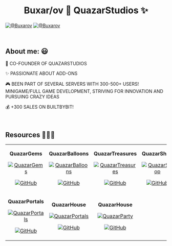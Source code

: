 <h1 align="center">Buxar/ov 👋  QuazarStudios ✨ </h1> 

<p align="left">
  <a href="https://discord.gg/pF2xftztkq" target="blank"><img align="center" src="https://img.shields.io/badge/Discord-5865F2?style=for-the-badge&logo=discord&logoColor=white" alt="@Buxarov"  /></a>
  <a href="https://builtbybit.com/members/buxarov.144887/" target="blank"><img align="center" src="https://img.shields.io/badge/BuiltByBit-2D2D2D?style=for-the-badge&logoColor=white" alt="@Buxarov"  /></a>
</p>

<br>

<h2>About me: 😃</h2>

<p align="left">
🚀 CO-FOUNDER OF QUAZARSTUDIOS  

✨ PASSIONATE ABOUT ADD-ONS  

🎮 BEEN PART OF SEVERAL SERVERS WITH 300-500+ USERS!  
    MINIGAME/FULL GAME DEVELOPMENT, STRIVING FOR INNOVATION AND PURSUING CRAZY IDEAS  

💰 +300 SALES ON BUILTBYBIT!
</p>

<br>

<div id="Resources">
<h2>Resources 👨🏻‍💻</h2>
<table width="100%">
<tr>
  <!-- QuazarGems -->
  <td width="25%" align="center">
    <p><strong>QuazarGems</strong></p>
    <a href="https://github.com/Buxarov/QuazarGems" title="Go to Repository">
      <img style="max-width: 100%; height: auto;" src="https://github.com/user-attachments/assets/49d83072-7748-42de-9242-abccf5a3d730" alt="QuazarGems" />
    </a>
    <p>
      <a href="https://github.com/Buxarov/QuazarGems" target="_blank">
        <img src="https://img.shields.io/badge/GitHub-100000?style=for-the-badge&logo=github&logoColor=white" alt="GitHub" />
      </a>
    </p>
  </td>

  <!-- QuazarBalloons -->
  <td width="25%" align="center">
    <p><strong>QuazarBalloons</strong></p>
    <a href="https://github.com/Buxarov/QuazarBalloons" title="Go to Repository">
      <img style="max-width: 100%; height: auto;" src="https://github.com/user-attachments/assets/3312e295-7681-4d56-8134-ade09cc80afe" alt="QuazarBalloons" />
    </a>
    <p>
      <a href="https://github.com/Buxarov/QuazarBalloons" target="_blank">
        <img src="https://img.shields.io/badge/GitHub-100000?style=for-the-badge&logo=github&logoColor=white" alt="GitHub" />
      </a>
    </p>
  </td>

  <!-- QuazarTreasures -->
  <td width="25%" align="center">
    <p><strong>QuazarTreasures</strong></p>
    <a href="https://github.com/Buxarov/QuazarTreasures" title="Go to Repository">
      <img style="max-width: 100%; height: auto;" src="https://github.com/user-attachments/assets/dcc1b9f1-1675-4ebb-a608-0a68ce6a6cb9" alt="QuazarTreasures" />
    </a>
    <p>
      <a href="https://github.com/Buxarov/QuazarTreasures" target="_blank">
        <img src="https://img.shields.io/badge/GitHub-100000?style=for-the-badge&logo=github&logoColor=white" alt="GitHub" />
      </a>
    </p>
  </td>

  <!-- QuazarShop -->
  <td width="25%" align="center">
    <p><strong>QuazarShop</strong></p>
    <a href="https://github.com/Buxarov/QuazarShop" title="Go to Repository">
      <img style="max-width: 100%; height: auto;" src="https://github.com/user-attachments/assets/3e8209cc-8ce8-4a6a-bc8c-b480d92bcac9" alt="QuazarShop" />
    </a>
    <p>
      <a href="https://github.com/Buxarov/QuazarShop" target="_blank">
        <img src="https://img.shields.io/badge/GitHub-100000?style=for-the-badge&logo=github&logoColor=white" alt="GitHub" />
      </a>
    </p>
  </td>
</tr>

<!-- Segunda fila -->
<tr>
  <!-- QuazarPortals -->
  <td width="25%" align="center">
    <p><strong>QuazarPortals</strong></p>
    <a href="https://github.com/Buxarov/QuazarPortals" title="Go to Repository">
      <img style="max-width: 100%; height: auto;" src="https://github.com/user-attachments/assets/33d9e88c-3681-4212-8776-91b97aba4a05" alt="QuazarPortals" />
    </a>
    <p>
      <a href="https://github.com/Buxarov/QuazarPortals" target="_blank">
        <img src="https://img.shields.io/badge/GitHub-100000?style=for-the-badge&logo=github&logoColor=white" alt="GitHub" />
      </a>
    </p>
  </td>

  <!-- QuazarHouse -->
  <td width="25%" align="center">
    <p><strong>QuazarHouse</strong></p>
    <a href="https://github.com/Buxarov/QuazarHouse" title="Go to Repository">
      <img style="max-width: 100%; height: auto;" src="https://github.com/user-attachments/assets/5760f18c-dc36-4682-be07-d21a222efe82" alt="QuazarPortals" />
    </a>
    <p>
      <a href="https://github.com/Buxarov/QuazarHouse" target="_blank">
        <img src="https://img.shields.io/badge/GitHub-100000?style=for-the-badge&logo=github&logoColor=white" alt="GitHub" />
      </a>
    </p>

  <!-- QuazarParty -->
  <td width="25%" align="center">
    <p><strong>QuazarHouse</strong></p>
    <a href="https://github.com/Buxarov/QuazarParty" title="Go to Repository">
      <img style="max-width: 100%; height: auto;" src="https://github.com/user-attachments/assets/c82bdc5a-9595-41f3-a320-d5b67882f4ac" alt="QuazarParty" />
    </a>
    <p>
      <a href="https://github.com/Buxarov/QuazarParty" target="_blank">
        <img src="https://img.shields.io/badge/GitHub-100000?style=for-the-badge&logo=github&logoColor=white" alt="GitHub" />
      </a>
    </p>
</tr>
</table>
</div>


<br><br><br><br><br>
